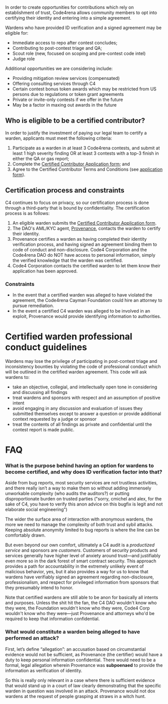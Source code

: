 In order to create opportunities for contributions which rely on establishment of trust, Code4rena allows community members to opt into certifying their identity and entering into a simple agreement.

Wardens who have provided ID verification and a signed agreement may be eligible for:

- Immediate access to repo after contest concludes;
- Contributing to post-contest triage and QA;
- Scout role (new, focused on scoping and pre-contest code intel)
- Judge role

Additional opportunities we are considering include: 

- Providing mitigation review services (compensated)
- Offering consulting services through C4
- Certain contest bonus token awards which may be restricted from US persons due to regulations or token grant agreements
- Private or invite-only contests if we offer in the future
- May be a factor in maxing out awards in the future

## Who is eligible to be a certified contributor?

In order to justify the investment of paying our legal team to certify a warden, applicants must meet the following criteria:

1. Participate as a warden in at least 3 Code4rena contests, and submit at least 1 high severity finding OR at least 3 contests with a top-3 finish in either the QA or gas report;
2. Complete the [Certified Contributor Application form](https://code4rena.com/certified-contributor-application/); and
3. Agree to the Certified Contributor Terms and Conditions (see [application form](https://code4rena.com/certified-contributor-application/)).

## **Certification process and constraints**

C4 continues to focus on privacy, so our certification process is done through a third-party that is bound by confidentiality. The certification process is as follows:

1. An eligible warden submits the [Certified Contributor Application form](https://code4rena.com/certified-contributor-application/).
2. The DAO's AML/KYC agent, [Provenance](https://provenance.company/), contacts the warden to certify their identity.
3. Provenance certifies a warden as having completed their identity verification process, and having signed an agreement binding them to code of conduct and non-disclosure. Code4 Corporation and the Code4rena DAO do NOT have access to personal information, simply the verified knowledge that the warden was certified.
4. Code4 Corporation contacts the certified warden to let them know their application has been approved.

### Constraints

- In the event that a certified warden was alleged to have violated the agreement, the Code4rena Cayman Foundation could hire an attorney to pursue remediation.
- In the event a certified C4 warden was alleged to be involved in an exploit, Provenance would provide identifying information to authorities.

# **Certified warden professional conduct guidelines**

Wardens may lose the privilege of participating in post-contest triage and inconsistency bounties by violating the code of professional conduct which will be outlined in the certified warden agreement. This code will ask wardens to:

- take an objective, collegial, and intellectually open tone in considering and discussing all findings
- treat wardens and sponsors with respect and an assumption of positive intent
- avoid engaging in any discussion and evaluation of issues they submitted themselves except to answer a question or provide additional context requested by a judge or sponsor
- treat the contents of all findings as private and confidential until the contest report is made public.

# FAQ

### What is the purpose behind having an option for wardens to become certified, and why does ID verification factor into that?

Aside from bug reports, most security services are not trustless activities, and there really isn’t a way to make them so without adding immensely unworkable complexity (who audits the auditors?) or putting disproportionate burden on trusted parties ("sorry, cmichel and alex, for the sake of C4, you have to verify this anon advice on this bugfix is legit and not elaborate social engineering")

The wider the surface area of interaction with anonymous wardens, the more we need to manage the complexity of both trust and sybil attacks. Keeping absolute anonymity limited to bug reports is where the line can be comfortably drawn.

But even beyond our own comfort, ultimately a C4 audit is a *productized service* and sponsors are *customers*. Customers of security products and services generally have higher level of anxiety around trust—and justifiably even more so in the dark forest of smart contract security. This approach provides a path for accountability in the extremely unlikely event of malicious behavior, yes, but it also provides a way for us to know that wardens have verifiably signed an agreement regarding non-disclosure, professionalism, and respect for privileged information from sponsors that they presumably intend to honor.

Note that certified wardens are still able to be anon for basically all intents and purposes. Unless the shit hit the fan, the C4 DAO wouldn't know who they were, the Foundation wouldn't know who they were, Code4 Corp wouldn't know who they were—just Provenance and attorneys who'd be required to keep that information confidential.

### What would constitute a warden being alleged to have performed an attack?

First, let’s define “allegation”: an accusation based on circumstantial evidence would not be sufficient, as Provenance (the certifier) would have a duty to keep personal information confidential. There would need to be a formal, legal allegation wherein Provenance was **subpoenaed** to provide the information as verification of identity.

So this is really only relevant in a case where there is sufficient evidence that would stand up in a court of law clearly demonstrating that the specific warden in question was involved in an attack. Provenance would not dox wardens at the request of people grasping at straws in a witch hunt.
